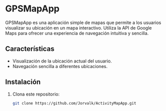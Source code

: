 # GPSMapApp

GPSMapApp es una aplicación simple de mapas que permite a los usuarios visualizar su ubicación en un mapa interactivo. Utiliza la API de Google Maps para ofrecer una experiencia de navegación intuitiva y sencilla.

## Características

- Visualización de la ubicación actual del usuario.
- Navegación sencilla a diferentes ubicaciones.

## Instalación

1. Clona este repositorio:
   ```bash
   git clone https://github.com/Jorvalk/ActivityMapApp.git
